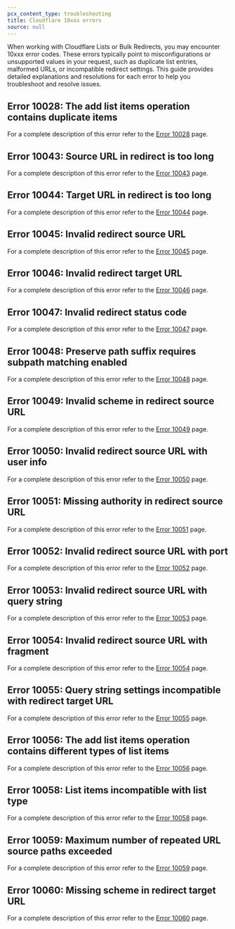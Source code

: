 ```yaml
---
pcx_content_type: troubleshooting
title: Cloudflare 10xxx errors
source: null
---
```


When working with Cloudflare Lists or Bulk Redirects, you may encounter 10xxx error codes. These errors typically point to misconfigurations or unsupported values in your request, such as duplicate list entries, malformed URLs, or incompatible redirect settings. This guide provides detailed explanations and resolutions for each error to help you troubleshoot and resolve issues.

## Error 10028: The add list items operation contains duplicate items

For a complete description of this error refer to the [Error 10028](/support/troubleshooting/http-status-codes/cloudflare-10xxx-errors/error-10028/) page.

## Error 10043: Source URL in redirect is too long

For a complete description of this error refer to the [Error 10043](/support/troubleshooting/http-status-codes/cloudflare-10xxx-errors/error-10043/) page.

## Error 10044: Target URL in redirect is too long

For a complete description of this error refer to the [Error 10044](/support/troubleshooting/http-status-codes/cloudflare-10xxx-errors/error-10044/) page.

## Error 10045: Invalid redirect source URL

For a complete description of this error refer to the [Error 10045](/support/troubleshooting/http-status-codes/cloudflare-10xxx-errors/error-10045/) page.

## Error 10046: Invalid redirect target URL

For a complete description of this error refer to the [Error 10046](/support/troubleshooting/http-status-codes/cloudflare-10xxx-errors/error-10046/) page.

## Error 10047: Invalid redirect status code

For a complete description of this error refer to the [Error 10047](/support/troubleshooting/http-status-codes/cloudflare-10xxx-errors/error-10047/) page.

## Error 10048: Preserve path suffix requires subpath matching enabled

For a complete description of this error refer to the [Error 10048](/support/troubleshooting/http-status-codes/cloudflare-10xxx-errors/error-10048/) page.

## Error 10049: Invalid scheme in redirect source URL

For a complete description of this error refer to the [Error 10049](/support/troubleshooting/http-status-codes/cloudflare-10xxx-errors/error-10049/) page.

## Error 10050: Invalid redirect source URL with user info

For a complete description of this error refer to the [Error 10050](/support/troubleshooting/http-status-codes/cloudflare-10xxx-errors/error-10050/) page.

## Error 10051: Missing authority in redirect source URL

For a complete description of this error refer to the [Error 10051](/support/troubleshooting/http-status-codes/cloudflare-10xxx-errors/error-10051/) page.

## Error 10052: Invalid redirect source URL with port

For a complete description of this error refer to the [Error 10052](/support/troubleshooting/http-status-codes/cloudflare-10xxx-errors/error-10052/) page.

## Error 10053: Invalid redirect source URL with query string

For a complete description of this error refer to the [Error 10053](/support/troubleshooting/http-status-codes/cloudflare-10xxx-errors/error-10053/) page.

## Error 10054: Invalid redirect source URL with fragment

For a complete description of this error refer to the [Error 10054](/support/troubleshooting/http-status-codes/cloudflare-10xxx-errors/error-10054/) page.

## Error 10055: Query string settings incompatible with redirect target URL

For a complete description of this error refer to the [Error 10055](/support/troubleshooting/http-status-codes/cloudflare-10xxx-errors/error-10055/) page.

## Error 10056: The add list items operation contains different types of list items

For a complete description of this error refer to the [Error 10056](/support/troubleshooting/http-status-codes/cloudflare-10xxx-errors/error-10056/) page.

## Error 10058: List items incompatible with list type

For a complete description of this error refer to the [Error 10058](/support/troubleshooting/http-status-codes/cloudflare-10xxx-errors/error-10058/) page.

## Error 10059: Maximum number of repeated URL source paths exceeded

For a complete description of this error refer to the [Error 10059](/support/troubleshooting/http-status-codes/cloudflare-10xxx-errors/error-10059/) page.

## Error 10060: Missing scheme in redirect target URL

For a complete description of this error refer to the [Error 10060](/support/troubleshooting/http-status-codes/cloudflare-10xxx-errors/error-10060/) page.